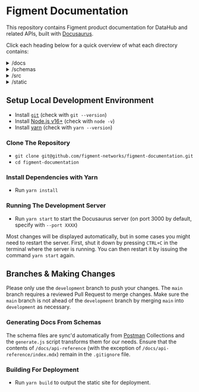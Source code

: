 # Figment Documentation

This repository contains Figment product documentation for DataHub and related APIs, built with [Docusaurus](https://docusaurus.io).

Click each heading below for a quick overview of what each directory contains:

<details>
  <summary>/docs</summary>

- `api-reference` - Reference documentation generated from schemas
- `indexer-api` - Indexer API Reference
- `rewards-api` - Rewards API Reference
- `node-api` - Node API Reference
- `transaction-search-api` - Transaction Search API Reference
- `guides` - Guides
- `quickstart` - Quick Start articles
- `terms-and-conditions` - Legal Documentation

</details>

<details>
  <summary>/schemas</summary>

- `node-api` - Node schema
- `rewards-api` - Rewards schema
- `indexer-api` - Indexer schema
- `staking-api` - Staking (Slate) schema
- `tx-search-api` - Transaction Search schema

</details>

<details>
  <summary>/src</summary>

- `components` - MDX components
- `css` - Style Sheets
- `pages` - Standalone pages related to the documentation UX

</details>

<details>
  <summary>/static</summary>

- `img` - Static assets, images

</details>

## Setup Local Development Environment

- Install [`git`](https://git-scm.com/book/en/v2/Getting-Started-Installing-Git) (check with `git --version`)
- Install [Node.js v16+](https://nodejs.org/en/download/) (check with `node -v`)
- Install [yarn](https://classic.yarnpkg.com/en/docs/install) (check with `yarn --version`)

### Clone The Repository

- `git clone git@github.com/figment-networks/figment-documentation.git`
- `cd figment-documentation`

### Install Dependencies with Yarn

- Run `yarn install`

### Running The Development Server

- Run `yarn start` to start the Docusaurus server (on port 3000 by default, specify with `--port XXXX`)

Most changes will be displayed automatically, but in some cases you might need to restart the server. First, shut it down by pressing `CTRL+C` in the terminal where the server is running. You can then restart it by issuing the command `yarn start` again.

## Branches & Making Changes

Please only use the `development` branch to push your changes. The `main` branch requires a reviewed Pull Request to merge changes. Make sure the `main` branch is not ahead of the `development` branch by merging `main` into `development` as necessary.

### Generating Docs From Schemas

The schema files are sync'd automatically from [Postman](https://figmentio.postman.co) Collections and the `generate.js` script transforms them for our needs. Ensure that the contents of `/docs/api-reference` (with the exception of `/docs/api-reference/index.mdx`) remain in the `.gitignore` file.

### Building For Deployment

- Run `yarn build` to output the static site for deployment.
